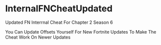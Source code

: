 # InternalFNCheatUpdated
Updated FN Interrnal Cheat For Chapter 2 Season 6

You Can Update Offsets Yourself For New Fortnite Updates To Make The Cheat Work On Newer Updates


